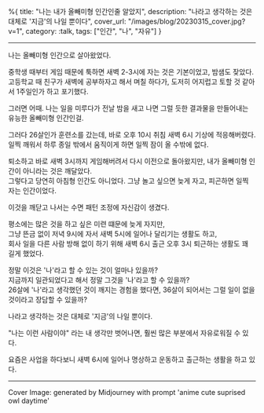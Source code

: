 %{
title: "나는 내가 올빼미형 인간인줄 알았지",
description: "나라고 생각하는 것은 대체로 '지금'의 나일 뿐이다",
cover_url: "/images/blog/20230315_cover.jpg?v=1",
category: :talk,
tags: ["인간", "나", "자유"]
}

---

나는 올빼미형 인간으로 살아왔었다.

중학생 때부터 게임 때문에 툭하면 새벽 2-3시에 자는 것은 기본이었고, 밤샘도 잦았다.\
고등학교 때 친구가 새벽에 공부하자고 해서 며칠 하다가, 도저히 어지럽고 토할 것 같아서 1주일인가 하고 포기했다.

그러면 어때. 나는 일을 미루다가 전날 밤을 새고 나면 그럴 듯한 결과물을 만들어내는 유능한 올빼미형 인간인걸.

그러다 26살인가 훈련소를 갔는데, 바로 오후 10시 취침 새벽 6시 기상에 적응해버렸다.\
일찍 깨워서 하루 종일 밖에서 움직이게 하면 일찍 잠이 올 수밖에 없다.

퇴소하고 바로 새벽 3시까지 게임해버려서 다시 이전으로 돌아왔지만, 내가 올빼미형 인간이 아니라는 것은 깨달았다.\
그렇다고 당연히 아침형 인간도 아니었다. 그냥 놀고 싶으면 늦게 자고, 피곤하면 일찍 자는 인간이었다.

이것을 깨닫고 나서는 수면 패턴 조정에 자신감이 생겼다.

평소에는 많은 것을 하고 싶은 미련 떄문에 늦게 자지만,\
그냥 뜬금 없이 저녁 9시에 자서 새벽 5시에 일어나 달리기는 생활도 하고,\
회사 일을 다른 사람 방해 없이 하기 위해 새벽 6시 출근 오후 3시 퇴근하는 생활도 꽤 길게 했었다.

정말 이것은 '나'라고 할 수 있는 것이 얼마나 있을까?\
지금까지 일관되었다고 해서 정말 그것을 '나'라고 할 수 있을까?\
26살에 '나'라고 생각했던 것이 깨지는 경험을 했다면, 36살이 되어서는 그럴 일이 없을 것이라고 장담할 수 있을까?

나라고 생각하는 것은 대체로 '지금'의 나일 뿐이다.

"나는 이런 사람이야" 라는 내 생각만 벗어나면, 훨씬 많은 부분에서 자유로워질 수 있다.

요즘은 사업을 하다보니 새벽 6시에 일어나 명상하고 운동하고 출근하는 생활을 하고 있다.

---

Cover Image: generated by Midjourney with prompt 'anime cute suprised owl daytime'
